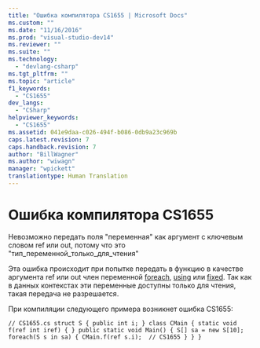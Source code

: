 ```yaml
---
title: "Ошибка компилятора CS1655 | Microsoft Docs"
ms.custom: ""
ms.date: "11/16/2016"
ms.prod: "visual-studio-dev14"
ms.reviewer: ""
ms.suite: ""
ms.technology: 
  - "devlang-csharp"
ms.tgt_pltfrm: ""
ms.topic: "article"
f1_keywords: 
  - "CS1655"
dev_langs: 
  - "CSharp"
helpviewer_keywords: 
  - "CS1655"
ms.assetid: 041e9daa-c026-494f-b086-0db9a23c969b
caps.latest.revision: 7
caps.handback.revision: 7
author: "BillWagner"
ms.author: "wiwagn"
manager: "wpickett"
translationtype: Human Translation
---
```

# Ошибка компилятора CS1655
Невозможно передать поля "переменная" как аргумент с ключевым словом ref или out, потому что это "тип\_переменной\_только\_для\_чтения"  
  
 Эта ошибка происходит при попытке передать в функцию в качестве аргумента ref или out член переменной [foreach](../../csharp/language-reference/keywords/foreach-in.md), [using](../../csharp/language-reference/keywords/using-statement.md) или [fixed](../../csharp/language-reference/keywords/fixed-statement.md). Так как в данных контекстах эти переменные доступны только для чтения, такая передача не разрешается.  
  
 При компиляции следующего примера возникнет ошибка CS1655:  
  
```  
// CS1655.cs struct S { public int i; } class CMain { static void f(ref int iref) { } public static void Main() { S[] sa = new S[10]; foreach(S s in sa) { CMain.f(ref s.i);  // CS1655 } } }  
```